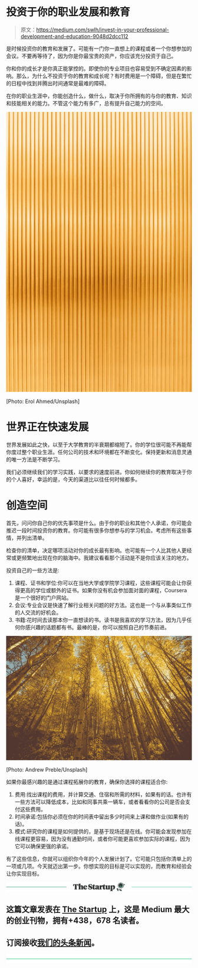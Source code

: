 # 投资于你的职业发展和教育

> 原文：<https://medium.com/swlh/invest-in-your-professional-development-and-education-9048d2dcc112>

是时候投资你的教育和发展了。可能有一门你一直想上的课程或者一个你想参加的会议。不要再等待了，因为你是你最宝贵的资产，你应该充分投资于自己。

你和你的成长才是你真正能掌控的。即使你的专业项目也容易受到不确定因素的影响。那么，为什么不投资于你的教育和成长呢？有时费用是一个障碍，但是在繁忙的日程中找到并腾出时间通常是最难的障碍。

在你的职业生涯中，你能创造什么，做什么，取决于你所拥有的与你的教育、知识和技能相关的能力。不管这个能力有多广，总有提升自己能力的空间。

![](img/b0fa0bf2adc6e5c28d3a070b8e75a116.png)

[Photo: Erol Ahmed/Unsplash]

# 世界正在快速发展

世界发展如此之快，以至于大学教育的半衰期都缩短了。你的学位很可能不再能帮你度过整个职业生涯。任何公司的技术和环境都在不断变化。保持更新和消息灵通的唯一方法是不断学习。

我们必须继续我们的学习实践，以要求的速度前进。你如何继续你的教育取决于你的个人喜好，幸运的是，今天的渠道比以往任何时候都多。

# 创造空间

首先，问问你自己你的优先事项是什么。由于你的职业和其他个人承诺，你可能会推迟一段时间投资你的教育。你可能有很多你想参与的学习机会。考虑所有这些事情，并列出清单。

检查你的清单，决定哪项活动对你的成长最有影响。也可能有一个人比其他人更经常或更频繁地出现在你的脑海中。我建议看看那个活动是不是你应该关注的地方。

投资自己的一些方法是:

1.  课程、证书和学位:你可以在当地大学或学院学习课程，这些课程可能会让你获得更高的学位或额外的证书。如果你没有机会参加面对面的课程，Coursera 是一个很好的门户网站。
2.  会议:专业会议是快速了解行业相关问题的好方法。这也是一个与从事类似工作的人交流的好机会。
3.  书籍:花时间去读那本你一直想读的书。读书是我喜欢的学习方法，因为几乎任何你感兴趣的话题都有书。最棒的是，你可以按照自己的节奏前进。

![](img/54c95ee2e8625b68cffa0c3381bf82f9.png)

[Photo: Andrew Preble/Unsplash]

如果你最感兴趣的是通过课程拓展你的教育，确保你选择的课程适合你:

1.  费用:找出课程的费用，并计算交通、住宿和所需的材料，如果有的话。也许有一些方法可以降低成本，比如和同事共乘一辆车，或者看看你的公司是否会支付这些费用。
2.  时间承诺:包括你必须在你的时间表中留出多少时间来上课和做作业(如果有的话)。
3.  模式:研究你的课程是如何提供的，是基于现场还是在线。你可能会发现参加在线课程更容易，因为没有通勤时间，或者你可能更喜欢参加实际的课程，因为它可以确保更强的承诺。

有了这些信息，你就可以组织你今年的个人发展计划了。它可能只包括你清单上的一项或几项。今天就迈出第一步。你想实现的目标是可以实现的，而教育和经验会让你实现目标。

[![](img/308a8d84fb9b2fab43d66c117fcc4bb4.png)](https://medium.com/swlh)

## 这篇文章发表在 [The Startup](https://medium.com/swlh) 上，这是 Medium 最大的创业刊物，拥有+438，678 名读者。

## 订阅接收[我们的头条新闻](https://growthsupply.com/the-startup-newsletter/)。

[![](img/b0164736ea17a63403e660de5dedf91a.png)](https://medium.com/swlh)